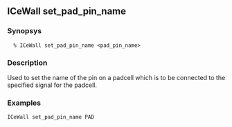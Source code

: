 ## ICeWall set_pad_pin_name
### Synopsys
```
  % ICeWall set_pad_pin_name <pad_pin_name>
```
### Description
Used to set the name of the pin on a padcell which is to be connected to the specified signal for the padcell.
### Examples
```
ICeWall set_pad_pin_name PAD
```
